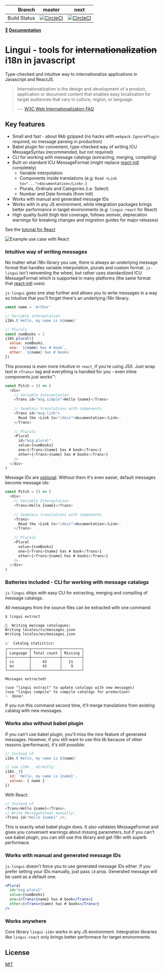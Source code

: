 | Branch | master | next |
| ---: | :---: | :---: |
| Build Status | [![CircleCI](https://circleci.com/gh/lingui/js-lingui/tree/master.svg?style=svg)](https://circleci.com/gh/lingui/js-lingui/tree/master) | [![CircleCI](https://circleci.com/gh/lingui/js-lingui/tree/next.svg?style=svg)](https://circleci.com/gh/lingui/js-lingui/tree/next) |

**📖 [Documentation][Documentation]**

# Lingui - tools for ~~internationalization~~ i18n in javascript

Type-checked and intuitive way to internationalize applications in Javascript 
and ReactJS.

> Internationalization is the design and development of a product, application or document content that enables easy localization for target audiences that vary in culture, region, or language.
>
> --- [ W3C Web Internationalization FAQ](https://www.w3.org/International/questions/qa-i18n)

## Key features

- Small and fast - about 6kb gzipped (no hacks with `webpack.IgnorePlugin` required, no message parsing in production)
- Babel plugin for convenient, type-checked way of writing ICU MessageSyntax (recommended, but not required)
- CLI for working with message catalogs (extracting, merging, compiling)
- Built on standard ICU MessageFormat (might replace [react-intl][ReactIntl] completely)
  - Variable interpolation
  - Components inside translations (e.g: `Read <Link to="...">documentation</Link>.`)
  - Plurals, Ordinals and Categories (i.e. Select)
  - Number and Date formats (from Intl)
- Works with manual and generated message IDs
- Works with in any JS environment, while integration packages brings better performance in target environments (e.g: `lingui-react` for React)
- High quality build (high test coverage, follows semver, deprecation warnings for breaking changes and migration guides for major releases)

See the [tutorial for React]()

![Example use case with React](https://lingui.gitbooks.io/js/assets/lingui-pitch.png)

### Intuitive way of writing messages

No matter what i18n library you use, there is always an underlying message
format that handles variable interpolation, plurals and custom format. 
`js-lingui` isn't reinventing the wheel, but rather uses standardized 
ICU MessageFormat which is supported in many platforms (the same format
that [react-intl][ReactIntl] uses).

`js-lingui` goes one step further and allows you to write messages in a way
so intuitive that you'll forget there's an underlying i18n library.

```js
const name = 'Arthur'

// Variable interpolation
i18n.t`Hello, my name is ${name}`

// Plurals
const numBooks = 1
i18n.plural({
  value: numBooks,
  one: `${name} has # book`,
  other: `${name} has # books`
})
```

This process is even more intuitive in `react`, if you're using JSX. Just wrap
text in `<Trans>` tag and everything is handled for you - even inline
components just works™:

```js
const Pitch = () => (
  <div>
    // Variable Interpolation
    <Trans id="msg.simple">Hello {name}</Trans>
    
    // Seamless translations with components
    <Trans id="msg.link">
      Read the <Link to="/docs">documentation</Link>.
    </Trans>
    
    // Plurals
    <Plural 
      id="msg.plural"
      value={numBooks}
      one={<Trans>{name} has # book</Trans>}
      other={<Trans>{name} has # books</Trans>}
    />
  </div>
)
```

Message IDs are [optional](#works-with-manual-and-generated-message-ids). 
Without them it's even easier, default messages become message ids:

```js
const Pitch = () => (
  <div>
    // Variable Interpolation
    <Trans>Hello {name}</Trans>
    
    // Seamless translations with components
    <Trans>
      Read the <Link to="/docs">documentation</Link>.
    </Trans>
    
    // Plurals
    <Plural 
      value={numBooks}
      one={<Trans>{name} has # book</Trans>}
      other={<Trans>{name} has # books</Trans>}
    />
  </div>
)
```

### Batteries included - CLI for working with message catalogs

`js-lingui` ships with easy CLI for extracting, merging and compiling of
message catalogs.

All messages from the source files can be extracted with one command:

```bash
$ lingui extract
```

```
📖  Writing message catalogues:
Writing locales/cs/messages.json
Writing locales/en/messages.json

📈  Catalog statistics:
┌──────────┬─────────────┬─────────┐
│ Language │ Total count │ Missing │
├──────────┼─────────────┼─────────┤
│ cs       │     43      │   11    │
│ en       │     43      │    9    │
└──────────┴─────────────┴─────────┘

Messages extracted!

(use "lingui extract" to update catalogs with new messages)
(use "lingui compile" to compile catalogs for production)
✨  Done!
```

If you run this command second time, it'll merge translations from existing
catalog with new messages.

### Works also without babel plugin

If you can't use babel plugin, you'll miss the nice feature of generated messages.
However, if you still want to use this lib because of other reasons (performace),
it's still possible:

```js
// Instead of
i18n.t`Hello, my name is ${name}`

// use i18n._ directly:
i18n._({
  id: 'Hello, my name is {name}',
  values: { name }
})
```

With React:

```js
// Instead of
<Trans>Hello {name}</Trans>;
// Write MessageFormat manually:
<Trans id="Hello {name}" />;
```

This is exactly what babel plugin does. It also validates MessageFormat and
gives you convenient warnings about missing parameters, but if you can't use
babel plugin, you can still use this library and get i18n with superb performace.

### Works with manual and generated message IDs

`js-lingui` doesn't force you to use generated message IDs either. If you prefer
setting your IDs manually, just pass `id` prop. Generated message will be used
as a default one:

```jsx harmony
<Plural 
  id="msg.plural"
  value={numBooks}
  one={<Trans>{name} has # book</Trans>}
  other={<Trans>{name} has # books</Trans>}
/>
```

### Works anywhere

Core library `lingui-i18n` works in any JS environment. Intergration libraries
like `lingui-react` only brings better performace for target environments.

## License

[MIT](./LICENSE.md)

[ReactIntl]: https://github.com/yahoo/react-intl
[Documentation]: https://lingui.gitbooks.io/js/
[TutorialReact]: https://lingui.gitbooks.io/js/tutorials/react.html
